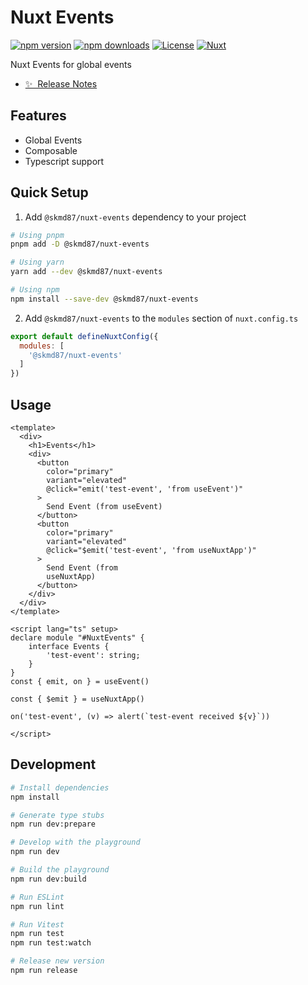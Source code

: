 <!--
Get your module up and running quickly.

Find and replace all on all files (CMD+SHIFT+F):
- Name: My Module
- Package name: @skmd87/nuxt-events
- Description: My new Nuxt module
-->

# Nuxt Events

[![npm version][npm-version-src]][npm-version-href]
[![npm downloads][npm-downloads-src]][npm-downloads-href]
[![License][license-src]][license-href]
[![Nuxt][nuxt-src]][nuxt-href]

Nuxt Events for global events
- [✨ &nbsp;Release Notes](/CHANGELOG.md)
<!-- - [🏀 Online playground](https://stackblitz.com/github/your-org/@skmd87/nuxt-events?file=playground%2Fapp.vue) -->
<!-- - [📖 &nbsp;Documentation](https://example.com) -->

## Features

<!-- Highlight some of the features your module provide here -->
- Global Events
- Composable
- Typescript support

## Quick Setup

1. Add `@skmd87/nuxt-events` dependency to your project

```bash
# Using pnpm
pnpm add -D @skmd87/nuxt-events

# Using yarn
yarn add --dev @skmd87/nuxt-events

# Using npm
npm install --save-dev @skmd87/nuxt-events
```

2. Add `@skmd87/nuxt-events` to the `modules` section of `nuxt.config.ts`

```js
export default defineNuxtConfig({
  modules: [
    '@skmd87/nuxt-events'
  ]
})
```

## Usage

```
<template>
  <div>
    <h1>Events</h1>  
    <div>
      <button
        color="primary"
        variant="elevated"
        @click="emit('test-event', 'from useEvent')"
      >
        Send Event (from useEvent)
      </button>
      <button
        color="primary"
        variant="elevated"
        @click="$emit('test-event', 'from useNuxtApp')"
      >
        Send Event (from
        useNuxtApp)
      </button>
    </div>
  </div>
</template>
  
<script lang="ts" setup>
declare module "#NuxtEvents" {
	interface Events {
		'test-event': string;
	}
}
const { emit, on } = useEvent()

const { $emit } = useNuxtApp()

on('test-event', (v) => alert(`test-event received ${v}`))

</script> 
```

## Development

```bash
# Install dependencies
npm install

# Generate type stubs
npm run dev:prepare

# Develop with the playground
npm run dev

# Build the playground
npm run dev:build

# Run ESLint
npm run lint

# Run Vitest
npm run test
npm run test:watch

# Release new version
npm run release
```

<!-- Badges -->
[npm-version-src]: https://img.shields.io/npm/v/@skmd87/nuxt-events/latest.svg?style=flat&colorA=18181B&colorB=28CF8D
[npm-version-href]: https://npmjs.com/package/@skmd87/nuxt-events

[npm-downloads-src]: https://img.shields.io/npm/dm/@skmd87/nuxt-events.svg?style=flat&colorA=18181B&colorB=28CF8D
[npm-downloads-href]: https://npmjs.com/package/@skmd87/nuxt-events

[license-src]: https://img.shields.io/npm/l/@skmd87/nuxt-events.svg?style=flat&colorA=18181B&colorB=28CF8D
[license-href]: https://npmjs.com/package/@skmd87/nuxt-events

[nuxt-src]: https://img.shields.io/badge/Nuxt-18181B?logo=nuxt.js
[nuxt-href]: https://nuxt.com
